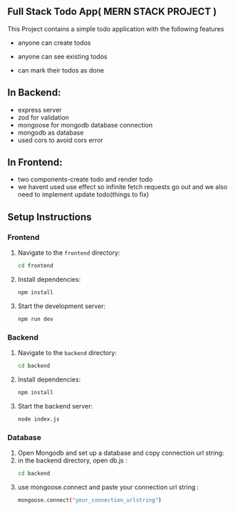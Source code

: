 ## Full Stack Todo App(  MERN STACK PROJECT )
This Project contains a simple todo application
with the following features

  

- anyone can create todos

- anyone can see existing todos

- can mark their todos as done
  

In Backend:
- 
- express server
- zod for validation
- mongoose for mongodb database connection 
- mongodb as database
- used cors to avoid cors error

In Frontend:
- 
- two components-create todo and render todo
- we havent used use effect so infinite fetch requests go out  and we also need to implement update todo(things to fix)


## Setup Instructions

### Frontend
1. Navigate to the `frontend` directory:
    ```bash
    cd frontend
    ```
2. Install dependencies:
    ```bash
    npm install
    ```
3. Start the development server:
    ```bash
    npm run dev
    ```

### Backend
1. Navigate to the `backend` directory:
    ```bash
    cd backend
    ```
2. Install dependencies:
    ```bash
    npm install
    ```
3. Start the backend server:
    ```bash
    node index.js
    ```

### Database
1. Open Mongodb and set up a database and copy connection url string:
2. in the backend directory, open db.js :
    ```bash
    cd backend
    ```
3. use mongoose.connect and paste your connection url string :
    ```bash
   mongoose.connect("your_connection_urlstring")
    ```



